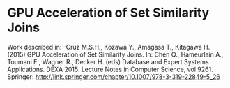 # GPU Acceleration of Set Similarity Joins
Work described in:
-Cruz M.S.H., Kozawa Y., Amagasa T., Kitagawa H. (2015) GPU Acceleration of Set Similarity Joins. In: Chen Q., Hameurlain A., Toumani F., Wagner R., Decker H. (eds) Database and Expert Systems Applications. DEXA 2015. Lecture Notes in Computer Science, vol 9261. Springer: http://link.springer.com/chapter/10.1007/978-3-319-22849-5_26
